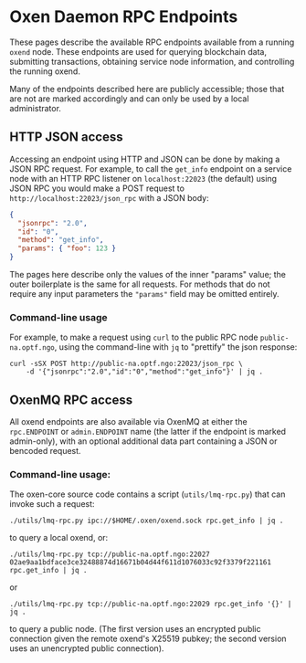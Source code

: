 # Oxen Daemon RPC Endpoints

These pages describe the available RPC endpoints available from a running `oxend` node.  These
endpoints are used for querying blockchain data, submitting transactions, obtaining service node
information, and controlling the running oxend.

Many of the endpoints described here are publicly accessible; those that are not are marked
accordingly and can only be used by a local administrator.

## HTTP JSON access

Accessing an endpoint using HTTP and JSON can be done by making a JSON RPC request.  For example, to
call the `get_info` endpoint on a service node with an HTTP RPC listener on `localhost:22023` (the
default) using JSON RPC you would make a POST request to `http://localhost:22023/json_rpc` with a
JSON body:

```json
{
  "jsonrpc": "2.0",
  "id": "0",
  "method": "get_info",
  "params": { "foo": 123 }
}
```

The pages here describe only the values of the inner "params" value; the outer boilerplate is the
same for all requests.  For methods that do not require any input parameters the `"params"` field
may be omitted entirely.

### Command-line usage

For example, to make a request using `curl` to the public RPC node `public-na.optf.ngo`, using the
command-line with `jq` to "prettify" the json response:

```
curl -sSX POST http://public-na.optf.ngo:22023/json_rpc \
    -d '{"jsonrpc":"2.0","id":"0","method":"get_info"}' | jq .
```

## OxenMQ RPC access

All oxend endpoints are also available via OxenMQ at either the `rpc.ENDPOINT` or `admin.ENDPOINT`
name (the latter if the endpoint is marked admin-only), with an optional additional data part
containing a JSON or bencoded request.

### Command-line usage:

The oxen-core source code contains a script (`utils/lmq-rpc.py`) that can invoke such a request:

```
./utils/lmq-rpc.py ipc://$HOME/.oxen/oxend.sock rpc.get_info | jq .
```
to query a local oxend, or:
```
./utils/lmq-rpc.py tcp://public-na.optf.ngo:22027 02ae9aa1bdface3ce32488874d16671b04d44f611d1076033c92f3379f221161 rpc.get_info | jq .
```
or
```
./utils/lmq-rpc.py tcp://public-na.optf.ngo:22029 rpc.get_info '{}' | jq .
```
to query a public node.  (The first version uses an encrypted public connection given the remote
oxend's X25519 pubkey; the second version uses an unencrypted public connection).
